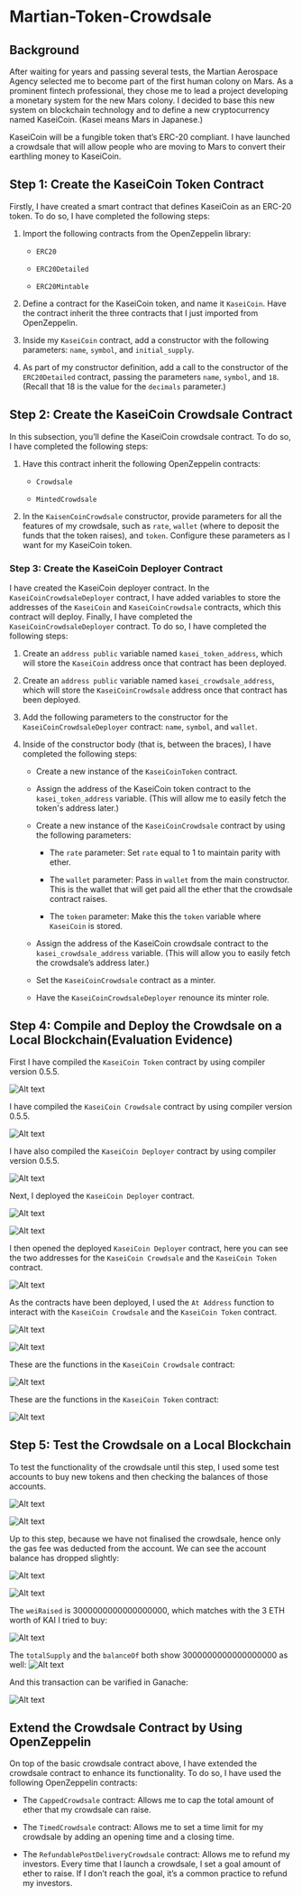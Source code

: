 # Martian-Token-Crowdsale

## Background
After waiting for years and passing several tests, the Martian Aerospace Agency selected me to become part of the first human colony on Mars. As a prominent fintech professional, they chose me to lead a project developing a monetary system for the new Mars colony. I decided to base this new system on blockchain technology and to define a new cryptocurrency named KaseiCoin. (Kasei means Mars in Japanese.)

KaseiCoin will be a fungible token that’s ERC-20 compliant. I have launched a crowdsale that will allow people who are moving to Mars to convert their earthling money to KaseiCoin.

## Step 1: Create the KaseiCoin Token Contract
Firstly, I have created a smart contract that defines KaseiCoin as an ERC-20 token. To do so, I have completed the following steps:

1. Import the following contracts from the OpenZeppelin library:

    * `ERC20`

    * `ERC20Detailed`

    * `ERC20Mintable`

2. Define a contract for the KaseiCoin token, and name it `KaseiCoin`. Have the contract inherit the three contracts that I just imported from OpenZeppelin.

3. Inside my `KaseiCoin` contract, add a constructor with the following parameters: `name`, `symbol`, and `initial_supply`.

4. As part of my constructor definition, add a call to the constructor of the `ERC20Detailed` contract, passing the parameters `name`, `symbol`, and `18`. (Recall that 18 is the value for the `decimals` parameter.)

## Step 2: Create the KaseiCoin Crowdsale Contract
In this subsection, you’ll define the KaseiCoin crowdsale contract. To do so, I have completed the following steps:

1. Have this contract inherit the following OpenZeppelin contracts:

    * `Crowdsale`

    * `MintedCrowdsale`

2. In the `KaisenCoinCrowdsale` constructor, provide parameters for all the features of my crowdsale, such as `rate`, `wallet` (where to deposit the funds that the token raises), and `token`. Configure these parameters as I want for my KaseiCoin token.

### Step 3: Create the KaseiCoin Deployer Contract

I have created the KaseiCoin deployer contract. In the `KaseiCoinCrowdsaleDeployer` contract, I have added variables to store the addresses of the `KaseiCoin` and `KaseiCoinCrowdsale` contracts, which this contract will deploy. Finally, I have completed the `KaseiCoinCrowdsaleDeployer` contract. To do so, I have completed the following steps:

1. Create an `address public` variable named `kasei_token_address`, which will store the `KaseiCoin` address once that contract has been deployed.

2. Create an `address public` variable named `kasei_crowdsale_address`, which will store the `KaseiCoinCrowdsale` address once that contract has been deployed.

3. Add the following parameters to the constructor for the `KaseiCoinCrowdsaleDeployer` contract: `name`, `symbol`, and `wallet`.

4. Inside of the constructor body (that is, between the braces), I have completed the following steps:

    * Create a new instance of the `KaseiCoinToken` contract.

    * Assign the address of the KaseiCoin token contract to the `kasei_token_address` variable. (This will allow me to easily fetch the token's address later.)

    * Create a new instance of the `KaseiCoinCrowdsale` contract by using the following parameters:

      * The `rate` parameter: Set `rate` equal to 1 to maintain parity with ether.

      * The `wallet` parameter: Pass in `wallet` from the main constructor. This is the wallet that will get paid all the ether that the crowdsale contract raises.

      * The `token` parameter: Make this the `token` variable where `KaseiCoin` is stored.

    * Assign the address of the KaseiCoin crowdsale contract to the `kasei_crowdsale_address` variable. (This will allow you to easily fetch the crowdsale’s address later.)

    * Set the `KaseiCoinCrowdsale` contract as a minter.

    * Have the `KaseiCoinCrowdsaleDeployer` renounce its minter role.



## Step 4: Compile and Deploy the Crowdsale on a Local Blockchain(Evaluation Evidence)
First I have compiled the `KaseiCoin Token` contract by using compiler version 0.5.5.

![Alt text](Images/KaseiCoin_compiled.png)

I have compiled the `KaseiCoin Crowdsale` contract by using compiler version 0.5.5.

![Alt text](Images/KaseiCoin_Crowdsale_compiled.png)

I have also compiled the `KaseiCoin Deployer` contract by using compiler version 0.5.5.

![Alt text](Images/KaseiCoin_Deployer_compiled.png)

Next, I deployed the `KaseiCoin Deployer` contract.

![Alt text](Images/deployer_before_deploy_sidebar.png)

![Alt text](Images/deployer_after_deployed.png)

I then opened the deployed `KaseiCoin Deployer` contract, here you can see the two addresses for the `KaseiCoin Crowdsale` and the `KaseiCoin Token` contract.

![Alt text](Images/deployer_after_deployed_sidebar.png)

As the contracts have been deployed, I used the `At Address` function to interact with the `KaseiCoin Crowdsale` and the `KaseiCoin Token` contract.

![Alt text](Images/crowdsale_before_deploy_sidebar.png)

![Alt text](Images/KaseiCoin_before_deploy_sidebar.png)

These are the functions in the `KaseiCoin Crowdsale` contract:

![Alt text](Images/crowdsale_after_deployed_sidebar.png)

These are the functions in the `KaseiCoin Token` contract:

![Alt text](Images/KaseiCoin_after_deployed_sidebar.png)

## Step 5: Test the Crowdsale on a Local Blockchain
To test the functionality of the crowdsale until this step, I used some test accounts to buy new tokens and then checking the balances of those accounts.

![Alt text](Images/buy_token_sidebar_before_01.png)

![Alt text](Images/buy_token_sidebar_before_02.png)

Up to this step, because we have not finalised the crowdsale, hence only the gas fee was deducted from the account. We can see the account balance has dropped slightly:

![Alt text](Images/buy_token_after.png)

![Alt text](Images/buy_token_sidebar_after_01.png)

The `weiRaised` is 3000000000000000000, which matches with the 3 ETH worth of KAI I tried to buy:

![Alt text](Images/buy_token_sidebar_after_02.png)

The `totalSupply` and the `balanceOf` both show 3000000000000000000 as well:
![Alt text](Images/buy_token_sidebar_after_03.png)

And this transaction can be varified in Ganache:

![Alt text](Images/ganache_transaction.png)

## Extend the Crowdsale Contract by Using OpenZeppelin
On top of the basic crowdsale contract above, I have extended the crowdsale contract to enhance its functionality. To do so, I have used the following OpenZeppelin contracts:

* The `CappedCrowdsale` contract: Allows me to cap the total amount of ether that my crowdsale can raise.

* The `TimedCrowdsale` contract: Allows me to set a time limit for my crowdsale by adding an opening time and a closing time.

* The `RefundablePostDeliveryCrowdsale` contract: Allows me to refund my investors. Every time that I launch a crowdsale, I set a goal amount of ether to raise. If I don’t reach the goal, it’s a common practice to refund my investors.
